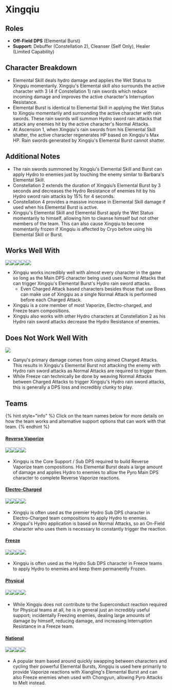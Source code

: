 # Xingqiu

## **Roles**

* **Off-Field DPS** (Elemental Burst)
* **Support:** Debuffer (Constellation 2), Cleanser (Self Only), Healer (Limited Capability)

## **Character Breakdown**

* Elemental Skill deals hydro damage and applies the Wet Status to Xingqiu momentarily. Xingqiu's Elemental skill also surrounds the active character with 3 (4 if Constellation 1) rain swords which reduce incoming damage and improves the active character's Interruption Resistance.
* Elemental Burst is identical to Elemental Skill in applying the Wet Status to Xingqiu momentarily and surrounding the active character with rain swords. These rain swords will summon Hydro sword rain attacks that attack any enemies hit by the active character's Normal Attacks.
* At Ascension 1, when Xingqiu's rain swords from his Elemental Skill shatter, the active character regenerates HP based on Xingqiu's Max HP. Rain swords generated by Xingqiu's Elemental Burst cannot shatter.

## **Additional Notes**

* The rain swords summoned by Xingqiu's Elemental Skill and Burst can apply Hydro to enemies just by touching the enemy similar to Barbara's Elemental Skill.
* Constellation 2 extends the duration of Xingqiu’s Elemental Burst by 3 seconds and decreases the Hydro Resistance of enemies hit by his Hydro sword rain attacks by 15% for 4 seconds.
* Constellation 4 provides a massive increase in Elemental Skill damage if used when his Elemental Burst is active.
* Xingqiu's Elemental Skill and Elemental Burst apply the Wet Status momentarily to himself, allowing him to cleanse himself but not other members of the team. This can also cause Xingqiu to become momentarily frozen if Xingqiu is affected by Cryo before using his Elemental Skill or Burst.

## **Works Well With**

****![](../../.gitbook/assets/Element\_Anemo.webp)****![](../../.gitbook/assets/Element\_Cryo.webp)****![](../../.gitbook/assets/Element\_Electro.webp)****![](../../.gitbook/assets/Element\_Hydro.webp)****![](../../.gitbook/assets/Element\_Pyro.webp)****

* Xingqiu works incredibly well with almost every character in the game so long as the Main DPS character being used uses Normal Attacks that can trigger Xingqiu's Elemental Burst's Hydro rain sword attacks.
  * Even Charged Attack based characters besides those that use Bows can make use of Xingqiu as a single Normal Attack is performed before each Charged Attack.
* Xingqiu is a core member of most Vaporize, Electro-charged, and Freeze team compositions.
* Xingqiu also works with other Hydro characters at Constellation 2 as his Hydro rain sword attacks decrease the Hydro Resistance of enemies.

## **Does Not Work Well With**

![](../../.gitbook/assets/UI\_AvatarIcon\_Ganyu.png)

* Ganyu's primary damage comes from using aimed Charged Attacks. This results in Xingqiu's Elemental Burst not attacking the enemy with Hydro rain sword attacks as Normal Attacks are required to trigger them.
* While Freeze can technically be done by weaving Normal Attacks between Charged Attacks to trigger Xingqiu's Hydro rain sword attacks, this is generally a DPS loss and incredibly clunky to play.

## **Teams**

{% hint style="info" %}
Click on the team names below for more details on how the team works and alternative support options that can work with that team.
{% endhint %}

#### [Reverse Vaporize](../../teams/reverse-vaporize.md)

#### ![](../../.gitbook/assets/UI\_AvatarIcon\_Hutao.png)![](../../.gitbook/assets/UI\_AvatarIcon\_Xingqiu.png)![](../../.gitbook/assets/UI\_AvatarIcon\_Sucrose.png)![](../../.gitbook/assets/UI\_AvatarIcon\_Diona.png)

* Xingqiu is the Core Support / Sub DPS required to build Reverse Vaporize team compositions. His Elemental Burst deals a large amount of damage and applies Hydro to enemies to allow the Pyro Main DPS character to complete Reverse Vaporize reactions.

#### [Electro-Charged](../../teams/electro-charged.md)

#### ![](../../.gitbook/assets/UI\_AvatarIcon\_Keqing.png)![](../../.gitbook/assets/UI\_AvatarIcon\_Xingqiu.png)![](../../.gitbook/assets/UI\_AvatarIcon\_Beidou.png)![](../../.gitbook/assets/UI\_AvatarIcon\_Kazuha.png)

* Xingqiu is often used as the premier Hydro Sub DPS character in Electro-Charged team compositions to apply Hydro to enemies.
* Xingqui's Hydro application is based on Normal Attacks, so an On-Field character who uses them is necessary to constantly trigger the reaction.

#### [Freeze](../../teams/freeze.md)

#### ![](../../.gitbook/assets/UI\_AvatarIcon\_Kaeya.png)![](../../.gitbook/assets/UI\_AvatarIcon\_Xingqiu.png)![](../../.gitbook/assets/UI\_AvatarIcon\_Kazuha.png)![](../../.gitbook/assets/UI\_AvatarIcon\_Diona.png)

* Xingqiu is often used as the Hydro Sub DPS character in Freeze teams to apply Hydro to enemies and keep them permanently Frozen.

#### [Physical](../../teams/physical.md)

#### ![](../../.gitbook/assets/UI\_AvatarIcon\_Eula.png)![](../../.gitbook/assets/UI\_AvatarIcon\_Fischl.png)![](../../.gitbook/assets/UI\_AvatarIcon\_Xingqiu.png)![](../../.gitbook/assets/UI\_AvatarIcon\_Diona.png)​​

* While Xingqiu does not contribute to the Superconduct reaction required for Physical teams at all, he is in general just an incredibly useful support; incidentally Freezing enemies, dealing large amounts of damage by himself, reducing damage, and increasing Interruption Resistance in a Freeze team.

#### [National](../../teams/national.md)

#### ![](../../.gitbook/assets/UI\_AvatarIcon\_Xiangling.png)![](../../.gitbook/assets/UI\_AvatarIcon\_Xingqiu.png)![](../../.gitbook/assets/UI\_AvatarIcon\_Chongyun.png)![](../../.gitbook/assets/UI\_AvatarIcon\_Bennett.png)

* A popular team based around quickly swapping between characters and cycling their powerful Elemental Bursts, Xingqiu is used here primarily to provide Vaporize reactions with Xiangling's Elemental Burst and can also Freeze enemies when used with Chongyun, allowing Pyro Attacks to Melt instead.
